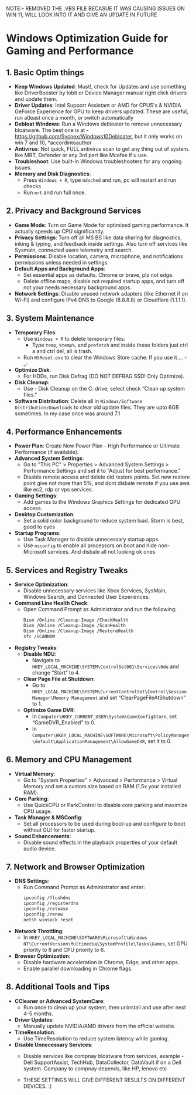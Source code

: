 NOTE:- REMOVED THE .VBS FILE BECASUE IT WAS CAUSING ISSUES ON WIN 11, WILL LOOK INTO IT AND GIVE AN UPDATE IN FUTURE


# Windows Optimization Guide for Gaming and Performance

## 1. Basic Optim things
- **Keep Windows Updated**: Must!, check for Updates and use something like DriverBooster by Iobit or Device Manager manual right click drivers and update them.
- **Driver Updates**: Intel Support Assistant or AMD for CPUS's & NVIDIA GeForce Experience for GPU to keep drivers updated. These are useful, run atleast once a month, or switch automatically
- **Debloat Windows**: Run a Windows debloater to remove unnecessary bloatware. The best one is at - https://github.com/Sycnex/Windows10Debloater, but it only works on win 7 and 10, *accordintoauthor
- **Antivirus**: Not quick, FULL antivirus scan to get any thing out of system. like MRT, Defender or any 3rd part like Mcafee if u use.
- **Troubleshoot**: Use built-in Windows troubleshooters for any ongoing issues.
- **Memory and Disk Diagnostics**:
  - Press `Windows + R`, type `mdsched` and run, pc will restart and run checks
  - Run `mrt` and run full once.

## 2. Privacy and Background Services
- **Game Mode**: Turn on Game Mode for optimized gaming performance. It actually speeds up CPU significantly.
- **Privacy Settings**: Turn off all MS BS like data sharing for diagnostics, inking & typing, and feedback inside settings. Also turn off services like Sysmain, connected users telemetry and search.
- **Permissions**: Disable location, camera, microphone, and notifications permissions unless needed in settings.
- **Default Apps and Background Apps**:
  - Set essential apps as defaults. Chrome or brave, plz not edge.
  - Delete offline maps, disable not required startup apps, and turn off not your needs necessary background apps.
- **Network Settings**: Disable unused network adapters (like Ethernet if on Wi-Fi) and configure IPv4 DNS to Google (8.8.8.8) or Cloudflare (1.1.1.1).

## 3. System Maintenance
- **Temporary Files**:
  - Use `Windows + R` to delete temporary files:
    - Type `temp`, `%temp%`, and `prefetch` and inside these folders just ctrl a and ctrl del, all is trash.
  - Run `WSReset.exe` to clear the Windows Store cache. If you use it.... -_-
- **Optimize Disk**:
  - For HDDs, run Disk Defrag (DO NOT DEFRAG SSD! Only Optimize).
- **Disk Cleanup**:
  - Use - Disk Cleanup on the C: drive; select check “Clean up system files.”
- **Software Distribution**: Delete all in `Windows/Software Distribution/Downloads` to clear old update files. They are upto 6GB sometimes. In my case once was around 7.1

## 4. Performance Enhancements
- **Power Plan**: Create New Power Plan - High Performance or Ultimate Performance (if available).
- **Advanced System Settings**:
  - Go to "This PC" > Properties > Advanced System Settings > Performance Settings and set it to “Adjust for best performance.”
  - Disable remote access and delete old restore points. Set new restore point give not more than 5%, and dont disbale remote if you use aws like ec2, rdp or vps services.
- **Gaming Settings**:
  - Add games to the Windows Graphics Settings for dedicated GPU access.
- **Desktop Customization**:
  - Set a solid color background to reduce system load. Storm is best, good to eyes
- **Startup Programs**:
  - Use Task Manager to disable unnecessary startup apps.
  - Use `msconfig` to enable all processors on boot and hide non-Microsoft services. And disbale all not looking ok ones

## 5. Services and Registry Tweaks
- **Service Optimization**:
  - Disable unnecessary services like Xbox Services, SysMain, Windows Search, and Connected User Experiences.
- **Command Line Health Check**:
  - Open Command Prompt as Administrator and run the following:
    ```bash
    Dism /Online /Cleanup-Image /CheckHealth
    Dism /Online /Cleanup-Image /ScanHealth
    Dism /Online /Cleanup-Image /RestoreHealth
    sfc /SCANNOW
    ```
- **Registry Tweaks**:
  - **Disable NDU**:
    - Navigate to `HKEY_LOCAL_MACHINE\SYSTEM\ControlSet001\Services\Ndu` and change “Start” to 4.
  - **Clear Page File at Shutdown**:
    - Go to `HKEY_LOCAL_MACHINE\SYSTEM\CurrentControlSet\Control\Session Manager\Memory Management` and set “ClearPageFileAtShutdown” to 1.
  - **Optimize Game DVR**:
    - In `Computer\HKEY_CURRENT_USER\System\GameConfigStore`, set “GameDVR_Enabled” to 0.
    - In `Computer\HKEY_LOCAL_MACHINE\SOFTWARE\Microsoft\PolicyManager\default\ApplicationManagement\AllowGameDVR`, set it to 0.

## 6. Memory and CPU Management
- **Virtual Memory**:
  - Go to "System Properties" > Advanced > Performance > Virtual Memory and set a custom size based on RAM (1.5x your installed RAM).
- **Core Parking**:
  - Use QuickCPU or ParkControl to disable core parking and maximize CPU usage.
- **Task Manager & MSConfig**:
  - Set all processors to be used during boot-up and configure to boot without GUI for faster startup.
- **Sound Enhancements**:
  - Disable sound effects in the playback properties of your default audio device.

## 7. Network and Browser Optimization
- **DNS Settings**:
  - Run Command Prompt as Administrator and enter:
    ```bash
    ipconfig /flushdns
    ipconfig /registerdns
    ipconfig /release
    ipconfig /renew
    netsh winsock reset
    ```
- **Network Throttling**:
  - In `HKEY_LOCAL_MACHINE\SOFTWARE\Microsoft\Windows NT\CurrentVersion\Multimedia\SystemProfile\Tasks\Games`, set GPU priority to 8 and CPU priority to 6.
- **Browser Optimization**:
  - Disable hardware acceleration in Chrome, Edge, and other apps.
  - Enable parallel downloading in Chrome flags.

## 8. Additional Tools and Tips
- **CCleaner or Advanced SystemCare**:
  - Run once to clean up your system, then uninstall and use after next 4-5 months.
- **Driver Updates**:
  - Manually update NVIDIA/AMD drivers from the official website.
- **TimeResolution**:
  - Use TimeResolution to reduce system latency while gaming.
- **Disable Unnecessary Services**:
  - Disable services like compnay bloatware from services, example  - Dell SupportAssist, TechHub, DataCollector, DataVault if on a Dell system. Company to compnay depends, like HP, lenovo etc
 
  - THESE SETTINGS WILL GIVE DIFFERENT RESULTS ON DIFFERENT DEVICES. :)

